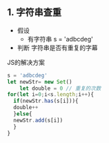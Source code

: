 
## 1. 字符串查重

- 假设
	- 有字符串 s = 'adbcdeg'
- 判断
	字符串是否有重复的字幕

JS的解决方案
```js
s = 'adbcdeg'
let newStr= new Set()
	let double = 0 // 重复的次数
for(let i=0;i<s.length;i++){
  if(newStr.has(s[i])){
  double++
  }else{
  newStr.add(s[i])
  }
}
```
